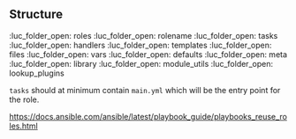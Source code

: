 ## Structure

:luc_folder_open: roles
	:luc_folder_open: rolename
        :luc_folder_open: tasks
		:luc_folder_open: handlers
		:luc_folder_open: templates
		:luc_folder_open: files
		:luc_folder_open: vars
		:luc_folder_open: defaults
		:luc_folder_open: meta
		:luc_folder_open: library
        :luc_folder_open: module_utils
        :luc_folder_open: lookup_plugins

`tasks` should at minimum contain `main.yml` which will be the entry point for the role.

https://docs.ansible.com/ansible/latest/playbook_guide/playbooks_reuse_roles.html